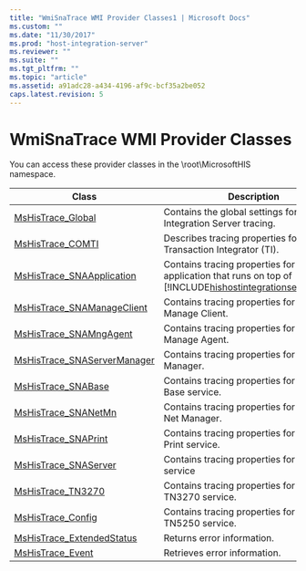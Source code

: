 ```yaml
---
title: "WmiSnaTrace WMI Provider Classes1 | Microsoft Docs"
ms.custom: ""
ms.date: "11/30/2017"
ms.prod: "host-integration-server"
ms.reviewer: ""
ms.suite: ""
ms.tgt_pltfrm: ""
ms.topic: "article"
ms.assetid: a91adc28-a434-4196-af9c-bcf35a2be052
caps.latest.revision: 5
---
```

# WmiSnaTrace WMI Provider Classes
You can access these provider classes in the \root\MicrosoftHIS namespace.  
  
|Class|Description|  
|-----------|-----------------|  
|[MsHisTrace_Global](../core/mshistrace-global-class1.md)|Contains the global settings for Host Integration Server tracing.|  
|[MsHisTrace_COMTI](../core/mshistrace-comti-class2.md)|Describes tracing properties for Transaction Integrator (TI).|  
|[MsHisTrace_SNAApplication](../core/mshistrace-snaapplication-class1.md)|Contains tracing properties for any application that runs on top of [!INCLUDE[hishostintegrationserver2009](../includes/hishostintegrationserver2009-md.md)].|  
|[MsHisTrace_SNAManageClient](../core/mshistrace-snamanageclient-class1.md)|Contains tracing properties for the SNA Manage Client.|  
|[MsHisTrace_SNAMngAgent](../core/mshistrace-snamngagent-class2.md)|Contains tracing properties for the SNA Manage Agent.|  
|[MsHisTrace_SNAServerManager](../core/mshistrace-snaservermanager-class2.md)|Contains tracing properties for the SNA Manager.|  
|[MsHisTrace_SNABase](../core/mshistrace-snabase-class2.md)|Contains tracing properties for the SNA Base service.|  
|[MsHisTrace_SNANetMn](../core/mshistrace-snanetmn-class2.md)|Contains tracing properties for an SNA Net Manager.|  
|[MsHisTrace_SNAPrint](../core/mshistrace-snaprint-class1.md)|Contains tracing properties for the Host Print service.|  
|[MsHisTrace_SNAServer](../core/mshistrace-snaserver-class1.md)|Contains tracing properties for an SNA service|  
|[MsHisTrace_TN3270](../core/mshistrace-tn3270-class1.md)|Contains tracing properties for the TN3270 service.|  
|[MsHisTrace_Config](../core/mshistrace-config-class-tn5250-1.md)|Contains tracing properties for the TN5250 service.|  
|[MsHisTrace_ExtendedStatus](../core/mshistrace-extendedstatus-class1.md)|Returns error information.|  
|[MsHisTrace_Event](../core/mshistrace-event-class1.md)|Retrieves error information.|